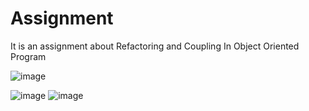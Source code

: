 # Assignment
 It is an assignment about Refactoring and Coupling In Object Oriented Program




![image](https://user-images.githubusercontent.com/90206489/202856773-7b6af706-cb94-43f2-9217-26bcb13af76c.png)

![image](https://user-images.githubusercontent.com/90206489/202856803-7efca43e-e9c3-417a-bff1-c9ddab7eb39e.png)
![image](https://user-images.githubusercontent.com/90206489/202856817-bfd0a396-fee0-493f-8baa-46f85936d251.png)

